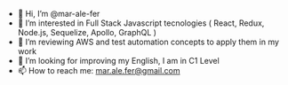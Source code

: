 - 👋 Hi, I’m @mar-ale-fer
- 👀 I’m interested in Full Stack Javascript tecnologies ( React, Redux, Node.js, Sequelize, Apollo, GraphQL )
- 🌱 I’m reviewing AWS and test automation concepts to apply them in my work
- 💞️ I’m looking for improving my English, I am in C1 Level
- 📫 How to reach me: mar.ale.fer@gmail.com
